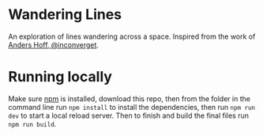 # Wandering Lines

An exploration of lines wandering across a space. Inspired from the work of [Anders Hoff, @inconverget](https://github.com/inconvergent).

# Running locally

Make sure [npm](https://www.npmjs.com/) is installed, download this repo, then from the folder in the command line run `npm install` to install the dependencies, then run `npm run dev` to start a local reload server. Then to finish and build the final files run `npm run build`.